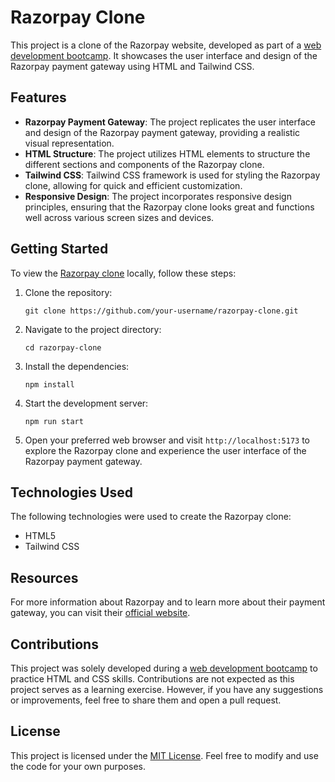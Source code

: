 # Razorpay Clone

This project is a clone of the Razorpay website, developed as part of a [web development bootcamp](https://github.com/abhiXsliet/webDevelopment-Bootcamp). It showcases the user interface and design of the Razorpay payment gateway using HTML and Tailwind CSS.

## Features

- **Razorpay Payment Gateway**: The project replicates the user interface and design of the Razorpay payment gateway, providing a realistic visual representation.
- **HTML Structure**: The project utilizes HTML elements to structure the different sections and components of the Razorpay clone.
- **Tailwind CSS**: Tailwind CSS framework is used for styling the Razorpay clone, allowing for quick and efficient customization.
- **Responsive Design**: The project incorporates responsive design principles, ensuring that the Razorpay clone looks great and functions well across various screen sizes and devices.

## Getting Started

To view the [Razorpay clone](https://razorpay-cloned.netlify.app/) locally, follow these steps:

1. Clone the repository:

   ```
   git clone https://github.com/your-username/razorpay-clone.git
   ```

2. Navigate to the project directory:

   ```
   cd razorpay-clone
   ```

3. Install the dependencies:

   ```
   npm install
   ```

4. Start the development server:

   ```
   npm run start
   ```

5. Open your preferred web browser and visit `http://localhost:5173` to explore the Razorpay clone and experience the user interface of the Razorpay payment gateway.

## Technologies Used

The following technologies were used to create the Razorpay clone:

- HTML5
- Tailwind CSS

## Resources

For more information about Razorpay and to learn more about their payment gateway, you can visit their [official website](https://www.razorpay.com/).

## Contributions

This project was solely developed during a [web development bootcamp](https://github.com/abhiXsliet/webDevelopment-Bootcamp) to practice HTML and CSS skills. Contributions are not expected as this project serves as a learning exercise. However, if you have any suggestions or improvements, feel free to share them and open a pull request.

## License

This project is licensed under the [MIT License](LICENSE). Feel free to modify and use the code for your own purposes.
